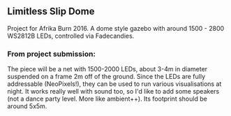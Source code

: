## Limitless Slip Dome

Project for Afrika Burn 2016. A dome style gazebo with around 1500 - 2800 WS2812B LEDs, controlled via Fadecandies.

### From project submission:

The piece will be a net with 1500-2000 LEDs, about 3-4m in diameter suspended on a frame 2m off of the ground. Since the LEDs are fully addressable (NeoPixels!), they can be used to run various visualisations at night. It works really well with sound too, so I'd like to add some speakers (not a dance party level. More like ambient++). Its footprint should be around 5x5m.
